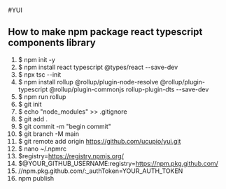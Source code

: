 #YUI

## How to make npm package react typescript components library

1. $ npm init -y
2. $ npm install react typescript @types/react --save-dev
3. $ npx tsc --init
4. $ npm install rollup @rollup/plugin-node-resolve @rollup/plugin-typescript @rollup/plugin-commonjs rollup-plugin-dts --save-dev
5. $ npm run rollup
6. $ git init
7. $ echo "node_modules" >> .gitignore
8. $ git add .
9. $ git commit -m "begin commit"
10. $ git branch -M main
11. $ git remote add origin https://github.com/ucupio/yui.git
12. $ nano ~/.npmrc
13. $registry=https://registry.npmjs.org/
14. $@YOUR_GITHUB_USERNAME:registry=https://npm.pkg.github.com/
15. //npm.pkg.github.com/:\_authToken=YOUR_AUTH_TOKEN
16. npm publish

